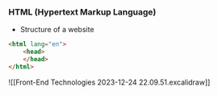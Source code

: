 ### HTML (Hypertext Markup Language)
- Structure of a website
```html
<html lang="en">
	<head>
	</head>
</html>
```
![[Front-End Technologies 2023-12-24 22.09.51.excalidraw]]